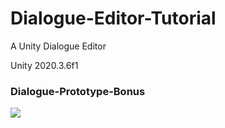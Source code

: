 # Dialogue-Editor-Tutorial
A Unity Dialogue Editor

Unity 2020.3.6f1

### Dialogue-Prototype-Bonus
![](https://i.imgur.com/muDCjTS.jpg)
